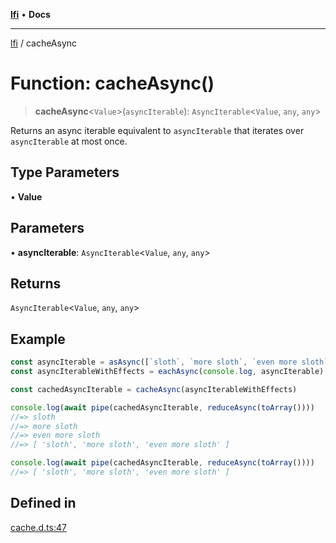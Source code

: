 [**lfi**](../readme.md) • **Docs**

---

[lfi](../globals.md) / cacheAsync

# Function: cacheAsync()

> **cacheAsync**\<`Value`\>(`asyncIterable`): `AsyncIterable`\<`Value`, `any`,
> `any`\>

Returns an async iterable equivalent to `asyncIterable` that iterates over
`asyncIterable` at most once.

## Type Parameters

• **Value**

## Parameters

• **asyncIterable**: `AsyncIterable`\<`Value`, `any`, `any`\>

## Returns

`AsyncIterable`\<`Value`, `any`, `any`\>

## Example

```js
const asyncIterable = asAsync([`sloth`, `more sloth`, `even more sloth`])
const asyncIterableWithEffects = eachAsync(console.log, asyncIterable)

const cachedAsyncIterable = cacheAsync(asyncIterableWithEffects)

console.log(await pipe(cachedAsyncIterable, reduceAsync(toArray())))
//=> sloth
//=> more sloth
//=> even more sloth
//=> [ 'sloth', 'more sloth', 'even more sloth' ]

console.log(await pipe(cachedAsyncIterable, reduceAsync(toArray())))
//=> [ 'sloth', 'more sloth', 'even more sloth' ]
```

## Defined in

[cache.d.ts:47](https://github.com/TomerAberbach/lfi/blob/dd796c78d3ff68ae7bf4a0272b3cbeca688438e7/src/operations/cache.d.ts#L47)
